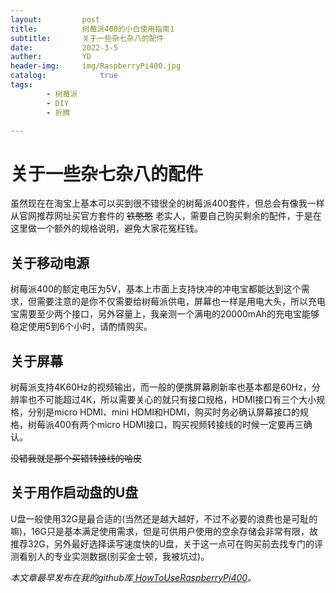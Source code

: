 ```yaml
---
layout:         post
title:          树莓派400的小白使用指南1
subtitle:       关于一些杂七杂八的配件
date:           2022-3-5
auther:         YD
header-img:     img/RaspberryPi400.jpg
catalog:            true
tags:
        - 树莓派
        - DIY
        - 折腾

---
```


# 关于一些杂七杂八的配件

虽然现在在淘宝上基本可以买到很不错很全的树莓派400套件，但总会有像我一样从官网推荐网址买官方套件的 ~~铁憨憨~~ 老实人，需要自己购买剩余的配件，于是在这里做一个额外的规格说明，避免大家花冤枉钱。

## 关于移动电源

树莓派400的额定电压为5V，基本上市面上支持快冲的冲电宝都能达到这个需求，但需要注意的是你不仅需要给树莓派供电，屏幕也一样是用电大头，所以充电宝需要至少两个接口，另外容量上，我亲测一个满电的20000mAh的充电宝能够稳定使用5到6个小时，请酌情购买。

## 关于屏幕

树莓派支持4K60Hz的视频输出，而一般的便携屏幕刷新率也基本都是60Hz，分辨率也不可能超过4K，所以需要关心的就只有接口规格，HDMI接口有三个大小规格，分别是micro HDMI、mini HDMI和HDMI，购买时务必确认屏幕接口的规格，树莓派400有两个micro HDMI接口，购买视频转接线的时候一定要再三确认。

~~没错我就是那个买错转接线的哈皮~~

## 关于用作启动盘的U盘

U盘一般使用32G是最合适的(当然还是越大越好，不过不必要的浪费也是可耻的嘛)，16G只是基本满足使用需求，但是可供用户使用的空余存储会非常有限，故推荐32G，另外最好选择读写速度快的U盘，关于这一点可在购买前去找专门的评测看别人的专业实测数据(别买金士顿，我被坑过)。

*本文章最早发布在我的github库[ HowToUseRaspberryPi400](https://github.com/devilYD/HowToUseRaspberryPi400)。*